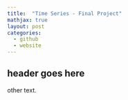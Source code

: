 ```yaml
---
title:  "Time Series - Final Project"
mathjax: true
layout: post
categories: 
  - github
  - website
---
```


## header goes here

other text.
